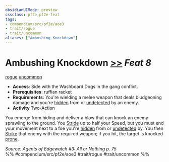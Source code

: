 ```yaml
---
obsidianUIMode: preview
cssclass: pf2e,pf2e-feat
tags:
- compendium/src/pf2e/aoe3
- trait/rogue
- trait/uncommon
aliases: ["Ambushing Knockdown"]
---
```

# Ambushing Knockdown  [>>](rules/core-rulebook/chapter-9-playing-the-game.md#Actions "Two-Action") *Feat 8*  
[rogue](rules/traits/rogue.md "Rogue Class Trait")  [uncommon](rules/traits/uncommon.md "Uncommon Rarity Trait")  

- **Access**: Side with the Washboard Dogs in the gang conflict.
- **Prerequisites**: ruffian racket
- **Requirements**: You're wielding a melee weapon that deals bludgeoning damage and you're [hidden](rules/conditions.md#Hidden) from or [undetected](rules/conditions.md#Undetected) by an enemy.
- **Activity** Two-Action

You emerge from hiding and deliver a blow that can knock an enemy sprawling to the ground. You [Stride](rules/actions/stride.md) up to half your Speed, but you must end your movement next to a foe you're [hidden](rules/conditions.md#Hidden) from or [undetected](rules/conditions.md#Undetected) by. You then [Strike](rules/actions/strike.md) that enemy with the required weapon; if you hit, the target is knocked [prone](rules/conditions.md#Prone).

*Source: Agents of Edgewatch #3: All or Nothing p. 75*  
%% #compendium/src/pf2e/aoe3 #trait/rogue #trait/uncommon %%